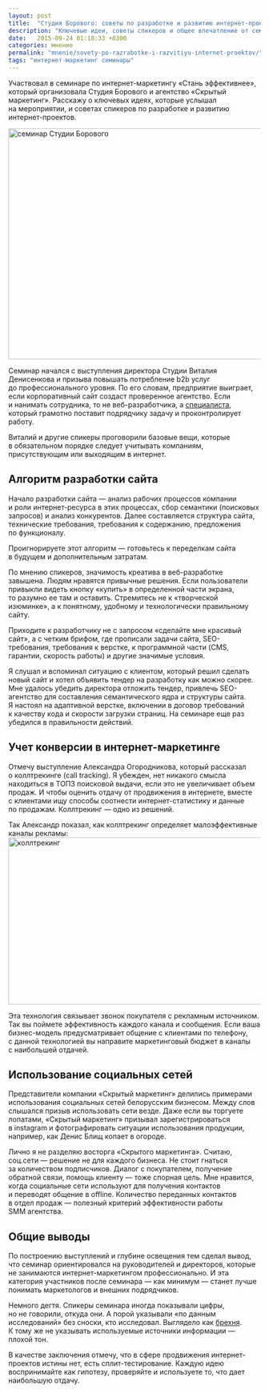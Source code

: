 ```yaml
---
layout: post
title:  "Студия Борового: советы по разработке и развитию интернет-проектов"
description: "Ключевые идеи, советы спикеров и общее впечатление от семинара по интернет-маркетингу “Стань эффективнее” Студии Борового и “Скрытого маркетинга”. "
date:   2015-09-24 01:18:33 +0300
categories: мнение
permalink: "mnenie/sovety-po-razrabotke-i-razvitiyu-internet-proektov/"
tags: "интернет-маркетинг семинары"
---
```


<p>Участвовал в&nbsp;семинаре по&nbsp;интернет-маркетингу «Стань эффективнее», который организовала Студия Борового и&nbsp;агентство «Скрытый маркетинг». Расскажу о&nbsp;ключевых идеях, которые услышал на&nbsp;мероприятии, и&nbsp;советах спикеров по&nbsp;разработке и&nbsp;развитию интернет-проектов.</p> <!--more-->

<p><img src="http://www.bartoshevich.by/images/sb1.jpg" alt="семинар Студии Борового" width="695" height="462" class="img-responsive"/></p>

<p>Семинар начался с&nbsp;выступления директора Студии Виталия Денисенкова и&nbsp;призыва повышать потребление b2b услуг до&nbsp;профессионального уровня. По&nbsp;его словам, предприятие выиграет, если корпоративный сайт создаст проверенное агентство. Если и&nbsp;нанимать сотрудника, то&nbsp;не&nbsp;веб-разработчика, а&nbsp;<a href="http://www.bartoshevich.by/me/">специалиста</a>, который грамотно поставит подрядчику задачу и&nbsp;проконтролирует работу.</p>
<p>Виталий и&nbsp;другие спикеры проговорили базовые вещи, которые в&nbsp;обязательном порядке следует учитывать компаниям, присутствующим или выходящим в&nbsp;интернет.</p>
<h2>Алгоритм разработки сайта</h2>
<p>Начало разработки сайта&nbsp;— анализ рабочих процессов компании и&nbsp;роли интернет-ресурса в&nbsp;этих процессах, сбор семантики (поисковых запросов) и&nbsp;анализ конкурентов. Далее составляется структура сайта, технические требования, требования к&nbsp;содержанию, предложения по&nbsp;функционалу.</p>
<p>Проигнорируете этот алгоритм&nbsp;— готовьтесь к&nbsp;переделкам сайта в&nbsp;будущем и&nbsp;дополнительным затратам.</p>
<p>По&nbsp;мнению спикеров, значимость креатива в&nbsp;веб-разработке завышена. Людям нравятся привычные решения. Если пользователи привыкли видеть кнопку «купить» в&nbsp;определенной части экрана, то&nbsp;разумно ее&nbsp;там и&nbsp;оставить. Стремитесь не&nbsp;к&nbsp;«творческой изюминке», а&nbsp;к&nbsp;понятному, удобному и&nbsp;технологически правильному сайту.</p>
<p>Приходите к&nbsp;разработчику не&nbsp;с&nbsp;запросом «сделайте мне красивый сайт», а&nbsp;с&nbsp;четким брифом, где прописали задачи сайта, SEO-требования, требования к&nbsp;верстке, к&nbsp;программной части (CMS, гарантии, скорость работы) и&nbsp;другие значимые условия.</p>
<p>Я&nbsp;слушал и&nbsp;вспоминал ситуацию с&nbsp;клиентом, который решил сделать новый сайт и&nbsp;хотел объявить тендер на&nbsp;разработку как можно скорее. Мне удалось убедить директора отложить тендер, привлечь SEO-агентство для составления семантического ядра и&nbsp;структуры сайта. Я&nbsp;настоял на&nbsp;адаптивной верстке, включении в&nbsp;договор требований к&nbsp;качеству кода и&nbsp;скорости загрузки страниц. На&nbsp;семинаре еще раз убедился в&nbsp;правильности действий.</p>
<h2>Учет конверсии в&nbsp;интернет-маркетинге</h2>
<p>Отмечу выступление Александра Огородникова, который рассказал о&nbsp;коллтрекинге (call tracking). Я&nbsp;убежден, нет никакого смысла находиться в&nbsp;ТОП3 поисковой выдачи, если это не&nbsp;увеличивает объем продаж. И&nbsp;чтобы оценить отдачу от&nbsp;продвижения в&nbsp;интернете, вместе с&nbsp;клиентами ищу способы соотнести интернет-статистику и&nbsp;данные по&nbsp;продажам. Коллтрекинг&nbsp;— одно из&nbsp;решений.</p>

<p>Так Александр показал, как коллтрекинг определяет малоэффективные каналы рекламы:
<img src="http://www.bartoshevich.by/images/sb2.jpg" alt="коллтрекинг" width="695" height="334" class="img-responsive"/>
 
<p>Эта технология связывает звонок покупателя с&nbsp;рекламным источником. Так вы&nbsp;поймете эффективность каждого канала и&nbsp;сообщения. Если ваша бизнес-модель предусматривает общение с&nbsp;клиентами по&nbsp;телефону, с&nbsp;данной технологией вы&nbsp;направите маркетинговый бюджет в&nbsp;каналы с&nbsp;наибольшей отдачей.</p>
<h2>Использование социальных сетей</h2>
<p>Представители компании «Скрытый маркетинг» делились примерами использования социальных сетей белорусским бизнесом. Между слов слышался призыв использовать сети везде. Даже если вы&nbsp;торгуете лопатами, «Скрытый маркетинг» призывал зарегистрироваться в&nbsp;instagram и&nbsp;фотографировать ситуации использования продукции, например, как Денис Блищ копает в&nbsp;огороде.</p>
<p>Лично я&nbsp;не&nbsp;разделяю восторга «Скрытого маркетинга». Считаю, соц.сети&nbsp;— решение не&nbsp;для каждого бизнеса. Не&nbsp;стоит гнаться за&nbsp;количеством подписчиков. Диалог с&nbsp;покупателем, получение обратной связи, помощь клиенту&nbsp;— тоже спорная цель. Мне нравится, когда социальные сети используют для получения контактов и&nbsp;переводят общение в&nbsp;offline. Количество переданных контактов в&nbsp;отдел продаж&nbsp;— полезный критерий эффективности работы SMM&nbsp;агентства.</p>
<h2>Общие выводы</h2>
<p>По&nbsp;построению выступлений и&nbsp;глубине освещения тем сделал вывод, что семинар ориентировался на&nbsp;руководителей и&nbsp;директоров, которые не&nbsp;занимаются интернет-маркетингом профессионально. И&nbsp;эта категория участников после семинара&nbsp;— как минимум&nbsp;— станет лучше понимать маркетологов и&nbsp;внешних подрядчиков.</p>
<p>Немного дегтя. Спикеры семинара иногда показывали цифры, но&nbsp;не&nbsp;говорили, откуда они. А&nbsp;порой указывали «по&nbsp;данным исследований» без сноски, кто исследовал. Выглядело как <a href="http://www.bartoshevich.by/mnenie/otlichie-marketologa-ot-brexuna/">брехня</a>. К&nbsp;тому&nbsp;же не&nbsp;указывать используемые источники информации&nbsp;— плохой тон.</p>
<p>В&nbsp;качестве заключения отмечу, что в&nbsp;сфере продвижения интернет-проектов истины нет, есть сплит-тестирование. Каждую идею воспринимайте как гипотезу, проверяйте и&nbsp;используете&nbsp;то, что дает наибольшую отдачу.</p>

